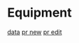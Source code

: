 # Equipment

[data](data.json)
[pr new](PULL_REQUEST_TEMPLATE/equipments-new.md)
[pr edit](PULL_REQUEST_TEMPLATE/equipments-edit.md)
